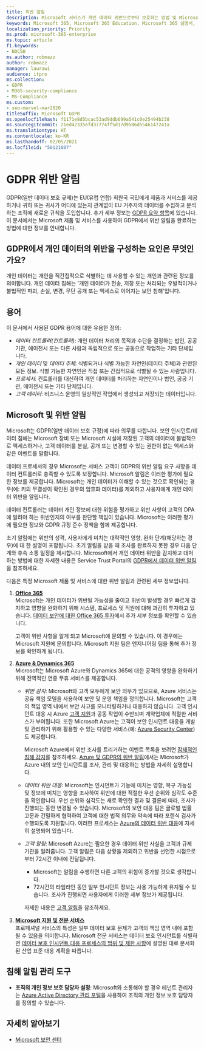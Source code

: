 ```yaml
---
title: 위반 알림
description: Microsoft 서비스가 개인 데이터 위반으로부터 보호하는 방법 및 Microsoft가 위반 발생 시 대응하고 사용자에게 알리는 방법을 알아봅니다.
keywords: Microsoft 365, Microsoft 365 Education, Microsoft 365 설명서, GDPR
localization_priority: Priority
ms.prod: microsoft-365-enterprise
ms.topic: article
f1.keywords:
- NOCSH
ms.author: robmazz
author: robmazz
manager: laurawi
audience: itpro
ms.collection:
- GDPR
- M365-security-compliance
- MS-Compliance
ms.custom:
- seo-marvel-mar2020
titleSuffix: Microsoft GDPR
ms.openlocfilehash: f1171e8d5bcac53ad9ddb699a541c0e25494b238
ms.sourcegitcommit: 21ed42335efd37774ff5d17d9586d5546147241a
ms.translationtype: HT
ms.contentlocale: ko-KR
ms.lasthandoff: 02/05/2021
ms.locfileid: "50121087"
---
```

# <a name="gdpr-breach-notification"></a>GDPR 위반 알림

GDPR(일반 데이터 보호 규제)는 EU(유럽 연합) 회원국 국민에게 제품과 서비스를 제공하거나 귀하 또는 귀사가 어디에 있는지 관계없이 EU 거주자의 데이터를 수집하고 분석하는 조직에 새로운 규칙을 도입합니다. 추가 세부 정보는 [GDPR 요약 항목](gdpr.md)에 있습니다. 이 문서에서는 Microsoft 제품 및 서비스를 사용하여 GDPR에서 위반 알림을 완료하는 방법에 대한 정보를 안내합니다.

## <a name="what-constitute-a-breach-of-personal-data-under-the-gdpr"></a>GDPR에서 개인 데이터의 위반을 구성하는 요인은 무엇인가요?

개인 데이터는 개인을 직간접적으로 식별하는 데 사용할 수 있는 개인과 관련된 정보를 의미합니다. 개인 데이터 침해는 '개인 데이터가 전송, 저장 또는 처리되는 우발적이거나 불법적인 파괴, 손실, 변경, 무단 공개 또는 액세스로 이어지는 보안 침해'입니다.

## <a name="terminology"></a>용어

이 문서에서 사용된 GDPR 용어에 대한 유용한 정의:

- *데이터 컨트롤러(컨트롤러)*: 개인 데이터 처리의 목적과 수단을 결정하는 법인, 공공 기관, 에이전시 또는 다른 사람과 독립적으로 또는 공동으로 작업하는 기타 단체입니다.  
- *개인 데이터* 및 *데이터 주체*: 식별되거나 식별 가능한 자연인(데이터 주체)과 관련된 모든 정보. 식별 가능한 자연인은 직접 또는 간접적으로 식별될 수 있는 사람입니다.  
- *프로세서*: 컨트롤러를 대신하여 개인 데이터를 처리하는 자연인이나 법인, 공공 기관, 에이전시 또는 기타 단체입니다.  
- *고객 데이터*: 비즈니스 운영의 일상적인 작업에서 생성되고 저장되는 데이터입니다.

## <a name="microsoft-and-breach-notification"></a>Microsoft 및 위반 알림

Microsoft는 GDPR(일반 데이터 보호 규정)에 따라 의무를 다합니다. 보안 인시던트/데이터 침해는 Microsoft 장비 또는 Microsoft 시설에 저장된 고객의 데이터에 불법적으로 액세스하거나, 고객 데이터를 분실, 공개 또는 변경할 수 있는 권한이 없는 액세스와 같은 이벤트를 말합니다.

데이터 프로세서의 경우 Microsof는 서비스 고객이 GDPR의 위반 알림 요구 사항을 데이터 컨트롤러로 충족할 수 있도록 보장합니다. Microsoft 알림은 이러한 평가에 필요한 정보를 제공합니다. Microsoft는 개인 데이터가 이해할 수 있는 것으로 확인되는 경우(예: 키의 무결성이 확인된 경우의 암호화 데이터)를 제외하고 사용자에게 개인 데이터 위반을 알립니다.

데이터 컨트롤러는 데이터 개인 정보에 대한 위험을 평가하고 위반 사항이 고객의 DPA에 알려야 하는 위반인지의 여부를 판단할 책임이 있습니다. Microsoft는 이러한 평가에 필요한 정보와 GDPR 규정 준수 정책을 함께 제공합니다.

초기 알림에는 위반의 성격, 사용자에게 미치는 대략적인 영향, 완화 단계(해당하는 경우)에 대 한 설명이 포함됩니다. 초기 알림을 받을 때 조사를 완료하지 못한 경우 다음 단계와 후속 소통 일정을 제시합니다. Microsoft에서 개인 데이터 위반을 감지하고 대처하는 방법에 대한 자세한 내용은 Service Trust Portal의 [GDPR에서 데이터 위반 알림](https://servicetrust.microsoft.com/ViewPage/GDPRBreach)을 참조하세요.

다음은 특정 Microsoft 제품 및 서비스에 대한 위반 알림과 관련된 세부 정보입니다.
  
1. **[Office 365](gdpr-breach-Office365.md)**  
    Microsoft는 개인 데이터가 위반될 가능성을 줄이고 위반이 발생할 경우 빠르게 감지하고 영향을 완화하기 위해 시스템, 프로세스 및 직원에 대해 과감히 투자하고 있습니다. [데이터 보안에 대한 Office 365 투자](/microsoft-365/compliance/gdpr-breach-office365#office-365-investments-in-data-security)에서 추가 세부 정보를 확인할 수 있습니다.

    고객이 위반 사항을 알게 되고 Microsoft에 문의할 수 있습니다. 이 경우에는 Microsoft 지원에 문의합니다. Microsoft 지원 팀은 엔지니어링 팀을 통해 추가 정보를 확인하게 됩니다.

2. **[Azure & Dynamics 365](gdpr-breach-azure-dynamics.md)**  
    Microsoft는 Microsoft Azure와 Dynamics 365에 대한 공격의 영향을 완화하기 위해 전역적인 연중 무휴 서비스를 제공합니다.

    - *위반 감지*: Microsoft와 고객 모두에게 보안 의무가 있으므로, Azure 서비스는 공유 책임 모델을 사용하여 보안 및 운영 책임을 정의합니다. Microsoft는 고객의 책임 영역 내에서 보안 사고를 모니터링하거나 대응하지 않습니다. 고객 인시던트 대응 시 Azure [고객 지원](https://azure.microsoft.com/support/options/)과 공동 작업이 수반되며 계약업체에 적절한 서비스가 부여됩니다. 또한 Microsoft Azure는 고객이 보안 인시던트 대응을 개발 및 관리하기 위해 활용할 수 있는 다양한 서비스(예: [Azure Security Center](https://azure.microsoft.com/services/security-center/))도 제공합니다.

        Microsoft Azure에서 위반 조사를 트리거하는 이벤트 목록을 보려면 [잠재적인 침해 감지](/microsoft-365/compliance/gdpr-breach-azure-dynamics#detection-of-potential-breaches)를 참조하세요. [Azure 및 GDPR의 위반 알림](gdpr-breach-azure-dynamics.md)에서는 Microsoft가 Azure 내의 보안 인시던트를 조사, 관리 및 대응하는 방법을 자세히 설명합니다.

    - *데이터 위반 대응*: Microsoft는 인시던트가 기능에 미치는 영향, 복구 가능성 및 정보에 미치는 영향을 조사하여 위반에 대한 적절한 우선 순위와 심각도 수준을 확인합니다. 우선 순위와 심각도는 새로 확인한 결과 및 결론에 따라, 조사가 진행되는 동안 변경될 수 있습니다.
    Microsoft의 보안 대응 팀은 글로벌 법률 고문과 긴밀하게 협력하여 고객에 대한 법적 의무와 약속에 따라 포렌식 검사가 수행되도록 지원합니다. 이러한 프로세스는 [Azure의 데이터 위반 대응](/microsoft-365/compliance/gdpr-breach-azure-dynamics#azures-data-breach-response)에 자세히 설명되어 있습니다.

    - *고객 알림*: Microsoft Azure는 필요한 경우 데이터 위반 사실을 고객과 규제 기관을 알려줍니다. 고객 알림은 다음 상황을 제외하고 위반을 선언한 시점으로부터 72시간 이내에 전달됩니다.

        - Microsoft는 알림을 수행하면 다른 고객의 위험이 증가할 것으로 생각합니다.
        - 72시간의 타임라인 동안 일부 인시던트 정보는 사용 가능하게 유지될 수 있습니다. 조사가 진행되면 사용자에게 이러한 세부 정보가 제공됩니다.

        자세한 내용은 [고객 알림](/microsoft-365/compliance/gdpr-breach-azure-dynamics#customer-notification)을 참조하세요.

3. **[Microsoft 지원 및 전문 서비스](gdpr-breach-Microsoft-Support-Professional-Services.md)**  
    프로페셔널 서비스의 특성은 일부 데이터 보호 문제가 고객의 책임 영역 내에 포함될 수 있음을 의미합니다. Microsoft 전문 서비스는 데이터 보호 인시던트를 식별하면 [데이터 보호 인시던트 대응 프로세스의 범위 및 제한 사항](/microsoft-365/compliance/gdpr-breach-microsoft-support-professional-services#scope--limits-of-data-protection-incident-response-process)에 설명된 대로 문서화된 산업 표준 대응 계획을 따릅니다.

## <a name="breach-notification-admin-tools"></a>침해 알림 관리 도구

- **조직의 개인 정보 보호 담당자 설정**: Microsoft와 소통해야 할 경우 테넌트 관리자는 [Azure Active Directory 관리 포털](https://go.microsoft.com/fwlink/p/?linkid=2052736)을 사용하여 조직의 개인 정보 보호 담당자를 정의할 수 있습니다.

## <a name="learn-more"></a>자세히 알아보기

- [Microsoft 보안 센터](https://www.microsoft.com/trust-center/privacy/gdpr-overview)

